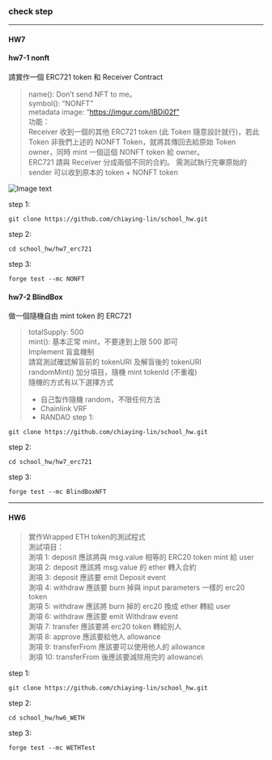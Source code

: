 ### check step
---
#### HW7

#### hw7-1 nonft
請實作一個 ERC721 token 和 Receiver Contract
> name(): Don’t send NFT to me。\
> symbol(): “NONFT” \
> metadata image:  “https://imgur.com/IBDi02f” \
> 功能：\
> Receiver 收到一個的其他 ERC721 token (此 Token 隨意設計就行)，若此 Token 非我們上述的 NONFT Token，就將其傳回去給原始 Token owner，同時 mint 一個這個 NONFT token 給 owner。\
> ERC721 請與 Receiver 分成兩個不同的合約。
> 需測試執行完畢原始的 sender 可以收到原本的 token + NONFT token

![Image text](https://github.com/chiaying-lin/school_hw/blob/main/hw7_erc721/metadata/hw7-1_hint.png)

step 1:
```
git clone https://github.com/chiaying-lin/school_hw.git
```
step 2:
```
cd school_hw/hw7_erc721
```
step 3:
```
forge test --mc NONFT
```

#### hw7-2 BlindBox
做一個隨機自由 mint token 的 ERC721

> totalSupply: 500\
> mint(): 基本正常 mint，不要達到上限 500 即可\
> Implement 盲盒機制\
> 請寫測試確認解盲前的 tokenURI 及解盲後的 tokenURI\
> randomMint() 加分項目，隨機 mint tokenId (不重複)\
> 隨機的方式有以下選擇方式
> * 自己製作隨機 random，不限任何方法
> * Chainlink VRF
> * RANDAO
step 1:
```
git clone https://github.com/chiaying-lin/school_hw.git
```
step 2:
```
cd school_hw/hw7_erc721
```
step 3:
```
forge test --mc BlindBoxNFT
```
---
#### HW6
> 實作Wrapped ETH token的測試程式\
> 測試項目：\
> 測項 1: deposit 應該將與 msg.value 相等的 ERC20 token mint 給 user\
> 測項 2: deposit 應該將 msg.value 的 ether 轉入合約\
> 測項 3: deposit 應該要 emit Deposit event\
> 測項 4: withdraw 應該要 burn 掉與 input parameters 一樣的 erc20 token\
> 測項 5: withdraw 應該將 burn 掉的 erc20 換成 ether 轉給 user\
> 測項 6: withdraw 應該要 emit Withdraw event\
> 測項 7: transfer 應該要將 erc20 token 轉給別人\
> 測項 8: approve 應該要給他人 allowance\
> 測項 9: transferFrom 應該要可以使用他人的 allowance\
> 測項 10: transferFrom 後應該要減除用完的 allowance\


step 1:
```
git clone https://github.com/chiaying-lin/school_hw.git
```
step 2:
```
cd school_hw/hw6_WETH
```
step 3:
```
forge test --mc WETHTest
```
